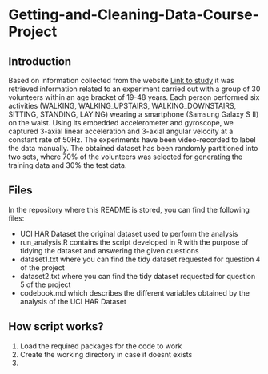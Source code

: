 # Getting-and-Cleaning-Data-Course-Project
## Introduction
Based on information collected from the website [Link to study](http://archive.ics.uci.edu/ml/datasets/Human+Activity+Recognition+Using+Smartphones) it was retrieved information related to an experiment carried out with a group of 30 volunteers within an age bracket of 19-48 years. Each person performed six activities (WALKING, WALKING_UPSTAIRS, WALKING_DOWNSTAIRS, SITTING, STANDING, LAYING) wearing a smartphone (Samsung Galaxy S II) on the waist. Using its embedded accelerometer and gyroscope, we captured 3-axial linear acceleration and 3-axial angular velocity at a constant rate of 50Hz. The experiments have been video-recorded to label the data manually. The obtained dataset has been randomly partitioned into two sets, where 70% of the volunteers was selected for generating the training data and 30% the test data. 

## Files
In the repository where this README is stored, you can find the following files:
- UCI HAR Dataset the original dataset used to perform the analysis
- run_analysis.R contains the script developed in R with the purpose of tidying the dataset and answering the given questions
- dataset1.txt where you can find the tidy dataset requested for question 4 of the project
- dataset2.txt where you can find the tidy dataset requested for question 5 of the project
- codebook.md which describes the different variables obtained by the analysis of the UCI HAR Dataset

## How script works?
1. Load the required packages for the code to work
2. Create the working directory in case it doesnt exists
3. 


